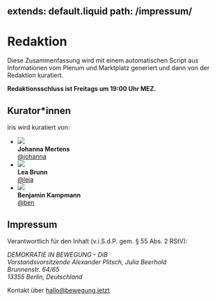 extends: default.liquid
path: /impressum/
---

# Redaktion

Diese Zusammenfassung wird mit einem automatischen Script aus Informationen vom Plenum und Marktplatz generiert und dann von der Redaktion kuratiert.

**Redaktionsschluss ist Freitags um 19:00 Uhr MEZ.**

## Kurator\*innen

Iris wird kuratiert von:

<div class="profiles" markdown="1">

- ![](https://marktplatz.bewegung.jetzt/user_avatar/marktplatz.bewegung.jetzt/johanna/240/5270_1.png) <br/> **Johanna Mertens** <br/> [@johanna](https://marktplatz.bewegung.jetzt/u/johanna/summary)
- ![](https://marktplatz.bewegung.jetzt/user_avatar/marktplatz.bewegung.jetzt/leia/240/4992_1.png) <br/> **Lea Brunn** <br/> [@leia](https://marktplatz.bewegung.jetzt/u/leia/summary)
- ![](https://marktplatz.bewegung.jetzt/user_avatar/marktplatz.bewegung.jetzt/ben/240/16_1.png) <br/> **Benjamin Kampmann** <br/> [@ben](https://marktplatz.bewegung.jetzt/u/ben/summary)

</div>


## Impressum

Verantwortlich für den Inhalt (v.i.S.d.P. gem. § 55 Abs. 2 RStV):

<address>
DEMOKRATIE IN BEWEGUNG - DiB<br/>
Vorstandsvorsitzende Alexander Plitsch, Julia Beerhold<br/>
Brunnenstr. 64/65<br/>
13355 Berlin, Deutschland
</address>

Kontakt über <hallo@bewegung.jetzt>
